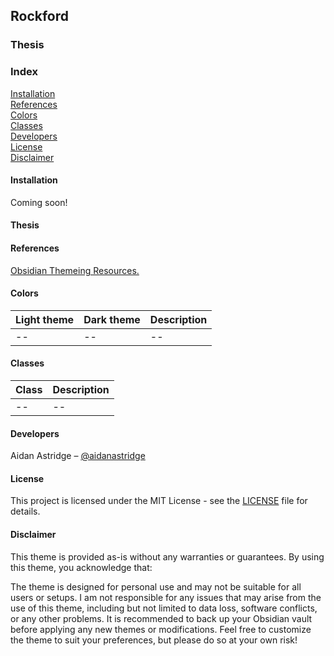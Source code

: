 ## Rockford

### Thesis

### Index

[Installation](https://github.com/aidanastridge/obsidian-rockford?tab=readme-ov-file#installation)
<br>
[References]()
<br>
[Colors]()
<br>
[Classes]()
<br>
[Developers]()
<br>
[License]()
<br>
[Disclaimer]()

#### Installation

Coming soon!

#### Thesis

#### References

[Obsidian Themeing Resources.](https://publish.obsidian.md/hub/04+-+Guides%2C+Workflows%2C+%26+Courses/for+Theme+Designers)

#### Colors

|Light theme|Dark theme|Description|
|--|--|--|
|--|--|--|

#### Classes

|Class|Description
|--|--|
|--|--|

#### Developers

Aidan Astridge – [@aidanastridge](https://github.com/aidanastridge)

#### License

This project is licensed under the MIT License - see the [LICENSE](https://github.com/aidanastridge/obsidian-rockford/blob/master/LICENSE) file for details.

#### Disclaimer

This theme is provided as-is without any warranties or guarantees. By using this theme, you acknowledge that:

The theme is designed for personal use and may not be suitable for all users or setups.
I am not responsible for any issues that may arise from the use of this theme, including but not limited to data loss, software conflicts, or any other problems.
It is recommended to back up your Obsidian vault before applying any new themes or modifications.
Feel free to customize the theme to suit your preferences, but please do so at your own risk!

